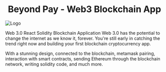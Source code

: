<h1 align = "center"> Beyond Pay - Web3 Blockchain App </h1>

![Logo](https://github.com/debodyuti1/beyond-pay/blob/master/images/beyond_pay_logo.png)

<p>Web 3.0 React Solidity Blockchain Application
Web 3.0 has the potential to change the internet as we know it, forever. You're still early in catching the trend right now and building your first blockchain cryptocurrency app. </p>

With a stunning design, connected to the blockchain, metamask pairing, interaction with smart contracts, sending Ethereum through the blockchain network, writing solidity code, and much more.
